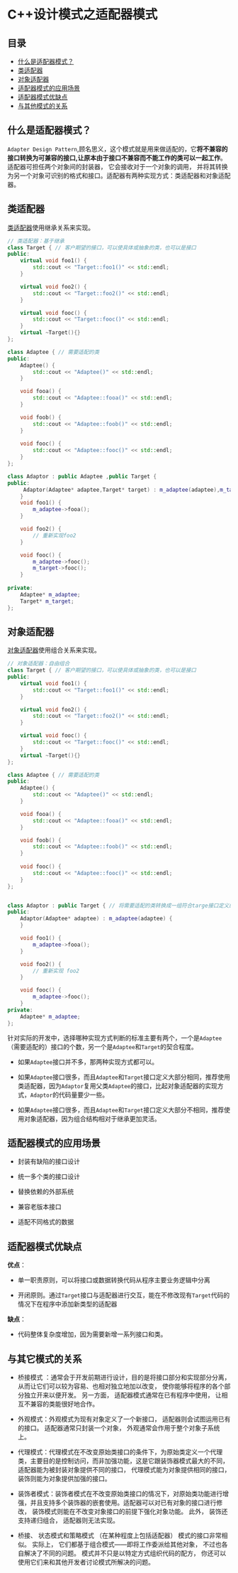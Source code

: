 # C++设计模式之适配器模式

## 目录
* [什么是适配器模式？](什么是适配器模式？)
* [类适配器](#类适配器)
* [对象适配器](#对象适配器)
* [适配器模式的应用场景](#适配器模式的应用场景)
* [适配器模式优缺点](#适配器模式优缺点)
* [与其他模式的关系](#与其他模式的关系)

## 什么是适配器模式？
`Adapter Design Pattern`,顾名思义，这个模式就是用来做适配的，它**将不兼容的接口转换为可兼容的接口,让原本由于接口不兼容而不能工作的类可以一起工作**。适配器可担任两个对象间的封装器， 它会接收对于一个对象的调用， 并将其转换为另一个对象可识别的格式和接口。适配器有两种实现方式：类适配器和对象适配器。

## 类适配器
[类适配器](adaptor.cpp)使用继承关系来实现。
```cpp
// 类适配器：基于继承
class Target { // 客户期望的接口，可以使具体或抽象的类，也可以是接口
public:
    virtual void foo1() {
        std::cout << "Target::foo1()" << std::endl;
    }

    virtual void foo2() {
        std::cout << "Target::foo2()" << std::endl;
    }

    virtual void fooc() {
        std::cout << "Target::fooc()" << std::endl;
    }
    virtual ~Target(){}
};

class Adaptee { // 需要适配的类
public:
    Adaptee() {
        std::cout << "Adaptee()" << std::endl;
    }

    void fooa() {
        std::cout << "Adaptee::fooa()" << std::endl;
    }

    void foob() {
        std::cout << "Adaptee::foob()" << std::endl;
    }
    
    void fooc() {
        std::cout << "Adaptee::fooc()" << std::endl;
    }
};

class Adaptor : public Adaptee ,public Target {
public:
     Adaptor(Adaptee* adaptee,Target* target) : m_adaptee(adaptee),m_target(target) {     
    }
    void foo1() {
        m_adaptee->fooa();
    }

    void foo2() {
        // 重新实现foo2
    }

    void fooc() {
        m_adaptee->fooc();
        m_target->fooc();
    }
    
private:
    Adaptee* m_adaptee;
    Target* m_target;
};
```

## 对象适配器
[对象适配器](adapter.cpp)使用组合关系来实现。
```cpp
// 对象适配器：自由组合
class Target { // 客户期望的接口，可以使具体或抽象的类，也可以是接口
public:
    virtual void foo1() {
        std::cout << "Target::foo1()" << std::endl;
    }

    virtual void foo2() {
        std::cout << "Target::foo2()" << std::endl;
    }

    virtual void fooc() {
        std::cout << "Target::fooc()" << std::endl;
    }
    virtual ~Target(){}
};

class Adaptee { // 需要适配的类
public:
    Adaptee() {
        std::cout << "Adaptee()" << std::endl;
    }

    void fooa() {
        std::cout << "Adaptee::fooa()" << std::endl;
    }

    void foob() {
        std::cout << "Adaptee::foob()" << std::endl;
    }
    
    void fooc() {
        std::cout << "Adaptee::fooc()" << std::endl;
    }
};


class Adaptor : public Target { // 将需要适配的类转换成一组符合targe接口定义的接口
public:
    Adaptor(Adaptee* adaptee) : m_adaptee(adaptee) {     
    }

    void foo1() {
        m_adaptee->fooa();
    }

    void foo2() {
        // 重新实现 foo2
    }

    void fooc() {
        m_adaptee->fooc();
    }
private:
    Adaptee* m_adaptee;
};
```

针对实际的开发中，选择哪种实现方式判断的标准主要有两个，一个是`Adaptee`（需要适配的）接口的个数，另一个是`Adaptee`和`Target`的契合程度。

- 如果`Adaptee`接口并不多，那两种实现方式都可以。

- 如果`Adaptee`接口很多，而且`Adaptee`和`Target`接口定义大部分相同，推荐使用类适配器，因为`Adaptor`复用父类`Adaptee`的接口，比起对象适配器的实现方式，`Adaptor`的代码量要少一些。

- 如果`Adaptee`接口很多，而且`Adaptee`和`Target`接口定义大部分不相同，推荐使用对象适配器，因为组合结构相对于继承更加灵活。


## 适配器模式的应用场景
- 封装有缺陷的接口设计

- 统一多个类的接口设计

- 替换依赖的外部系统

- 兼容老版本接口

- 适配不同格式的数据

## 适配器模式优缺点
**优点**：
- 单一职责原则，可以将接口或数据转换代码从程序主要业务逻辑中分离

- 开闭原则。通过`Target`接口与适配器进行交互，能在不修改现有`Target`代码的情况下在程序中添加新类型的适配器

**缺点**：
- 代码整体复杂度增加，因为需要新增一系列接口和类。


## 与其它模式的关系

- 桥接模式 ：通常会于开发前期进行设计，目的是将接口部分和实现部分分离，从而让它们可以较为容易、也相对独立地加以改变， 使你能够将程序的各个部分独立开来以便开发。 另一方面， 适配器模式通常在已有程序中使用， 让相互不兼容的类能很好地合作。

- 外观模式：外观模式为现有对象定义了一个新接口， 适配器则会试图运用已有的接口。 适配器通常只封装一个对象， 外观通常会作用于整个对象子系统上。

- 代理模式：代理模式在不改变原始类接口的条件下，为原始类定义一个代理类，主要目的是控制访问，而非加强功能，这是它跟装饰器模式最大的不同，适配器能为被封装对象提供不同的接口， 代理模式能为对象提供相同的接口， 装饰则能为对象提供加强的接口。

- 装饰者模式：装饰者模式在不改变原始类接口的情况下，对原始类功能进行增强，并且支持多个装饰器的嵌套使用。适配器可以对已有对象的接口进行修改， 装饰模式则能在不改变对象接口的前提下强化对象功能。 此外， 装饰还支持递归组合， 适配器则无法实现。


- 桥接、 状态模式和策略模式 （在某种程度上包括适配器） 模式的接口非常相似。 实际上， 它们都基于组合模式——即将工作委派给其他对象， 不过也各自解决了不同的问题。 模式并不只是以特定方式组织代码的配方， 你还可以使用它们来和其他开发者讨论模式所解决的问题。

